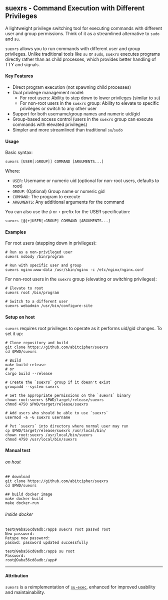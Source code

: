 ## suexrs - Command Execution with Different Privileges

A lightweight privilege switching tool for executing commands with different user and group permissions. Think of it as a streamlined alternative to `sudo` and `su`. 

`suexrs` allows you to run commands with different user and group privileges. Unlike traditional tools like `su` or `sudo`, `suexrs` executes programs directly rather than as child processes, which provides better handling of TTY and signals.

#### Key Features

- Direct program execution (not spawning child processes)
- Dual privilege management model:
  - For root users: Ability to step down to lower privileges (similar to `su`)
  - For non-root users in the `suexrs` group: Ability to elevate to specific privileges or switch to any other user
- Support for both username/group names and numeric uid/gid
- Group-based access control (users in the `suexrs` group can execute commands with elevated privileges)
- Simpler and more streamlined than traditional `su`/`sudo`

#### Usage

Basic syntax:

```shell
suexrs [USER[:GROUP]] COMMAND [ARGUMENTS...]
```

Where:

- `USER`: Username or numeric uid (optional for non-root users, defaults to root)
- `GROUP`: (Optional) Group name or numeric gid
- `COMMAND`: The program to execute
- `ARGUMENTS`: Any additional arguments for the command

You can also use the `@` or `+` prefix for the USER specification:

```shell
suexrs [@|+]USER[:GROUP] COMMAND [ARGUMENTS...]
```

#### Examples

For root users (stepping down in privileges):

```shell
# Run as a non-privileged user
suexrs nobody /bin/program

# Run with specific user and group
suexrs nginx:www-data /usr/sbin/nginx -c /etc/nginx/nginx.conf
```

For non-root users in the `suexrs` group (elevating or switching privileges):

```shell
# Elevate to root
suexrs root /bin/program

# Switch to a different user
suexrs webadmin /usr/bin/configure-site
```

#### Setup on host

`suexrs` requires root privileges to operate as it performs uid/gid changes. To set it up:

```shell
# Clone repository and build
git clone https://github.com/abitcipher/suexrs
cd $PWD/suexrs

# Build
make build-release
# or
cargo build --release

# Create the `suexrs` group if it doesn't exist
groupadd --system suexrs

# Set the appropriate permissions on the `suexrs` binary
chown root:suexrs $PWD/target/release/suexrs
chmod 4750 $PWD/target/release/suexrs

# Add users who should be able to use `suexrs`
usermod -a -G suexrs username

# Put `suexrs` into directory where normal user may run
cp $PWD/target/release/suexrs /usr/local/bin/
chown root:suexrs /usr/local/bin/suexrs
chmod 4750 /usr/local/bin/suexrs
```
#### Manual test
###### on host
```shell
## download
git clone https://github.com/abitcipher/suexrs
cd $PWD/suexrs

## build docker image 
make docker-build
make docker-run
```
###### inside docker
```shell
test@9aba56cd8adb:/app$ suexrs root passwd root
New password: 
Retype new password: 
passwd: password updated successfully

test@9aba56cd8adb:/app$ su root
Password: 
root@9aba56cd8adb:/app#
```
---
#### Attribution

`suexrs` is a reimplementation of [`su-exec`](https://github.com/ncopa/su-exec), enhanced for improved usability and maintainability.
